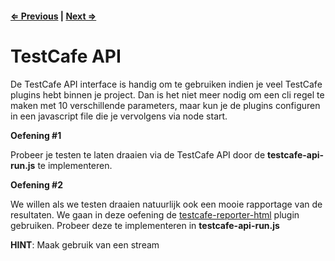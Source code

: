 
#### [⇐ Previous](3_cli_options.md) | [Next ⇒](README.md)

# TestCafe API

De TestCafe API interface is handig om te gebruiken indien je veel TestCafe plugins hebt binnen je project. 
Dan is het niet meer nodig om een cli regel te maken met 10 verschillende parameters, maar kun je de plugins configuren
in een javascript file die je vervolgens via node start. 

**Oefening #1**

Probeer je testen te laten draaien via de TestCafe API door de **testcafe-api-run.js** te implementeren.

**Oefening #2**

We willen als we testen draaien natuurlijk ook een mooie rapportage van de resultaten. We gaan in deze oefening de 
[testcafe-reporter-html](https://www.npmjs.com/package/testcafe-reporter-html) plugin gebruiken. Probeer deze te 
implementeren in **testcafe-api-run.js**

**HINT**: Maak gebruik van een stream